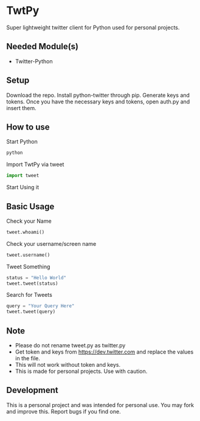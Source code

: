 # TwtPy
Super lightweight twitter client for Python used for personal projects.

## Needed Module(s)
- Twitter-Python

## Setup
Download the repo. Install python-twitter through pip. Generate keys and tokens. Once you have the necessary keys and tokens, open auth.py and insert them.

## How to use
Start Python
```python
python
```
Import TwtPy via tweet
```python
import tweet
```
Start Using it

## Basic Usage
Check your Name
```python
tweet.whoami()
```
Check your username/screen name
```python
tweet.username()
```
Tweet Something
```python
status = "Hello World"
tweet.tweet(status)
```
Search for Tweets
```python
query = "Your Query Here"
tweet.tweet(query)
```

## Note
- Please do not rename tweet.py as twitter.py
- Get token and keys from https://dev.twitter.com and replace the values in the file.
- This will not work without token and keys.
- This is made for personal projects. Use with caution.

## Development
This is a personal project and was intended for personal use. You may fork and improve this. Report bugs if you find one.